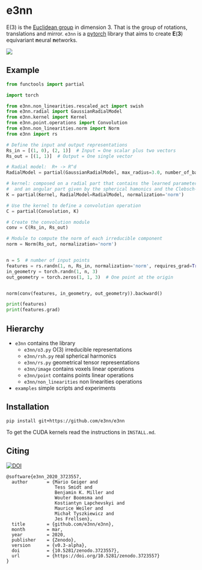 # e3nn
E(3) is the [Euclidean group](https://en.wikipedia.org/wiki/Euclidean_group) in dimension 3. That is the group of rotations, translations and mirror.
`e3nn` is a [pytorch](https://pytorch.org) library that aims to create **E**(**3**) equivariant **n**eural **n**etworks.

![](https://user-images.githubusercontent.com/333780/79220728-dbe82c00-7e54-11ea-82c7-b3acbd9b2246.gif)

## Example
```python
from functools import partial

import torch

from e3nn.non_linearities.rescaled_act import swish
from e3nn.radial import GaussianRadialModel
from e3nn.kernel import Kernel
from e3nn.point.operations import Convolution
from e3nn.non_linearities.norm import Norm
from e3nn import rs

# Define the input and output representations
Rs_in = [(1, 0), (2, 1)]  # Input = One scalar plus two vectors
Rs_out = [(1, 1)]  # Output = One single vector

# Radial model:  R+ -> R^d
RadialModel = partial(GaussianRadialModel, max_radius=3.0, number_of_basis=3, h=100, L=1, act=swish)

# kernel: composed on a radial part that contains the learned parameters
#  and an angular part given by the spherical hamonics and the Clebsch-Gordan coefficients
K = partial(Kernel, RadialModel=RadialModel, normalization='norm')

# Use the kernel to define a convolution operation
C = partial(Convolution, K)

# Create the convolution module
conv = C(Rs_in, Rs_out)

# Module to compute the norm of each irreducible component
norm = Norm(Rs_out, normalization='norm')


n = 5  # number of input points
features = rs.randn(1, n, Rs_in, normalization='norm', requires_grad=True)
in_geometry = torch.randn(1, n, 3)
out_geometry = torch.zeros(1, 1, 3)  # One point at the origin


norm(conv(features, in_geometry, out_geometry)).backward()

print(features)
print(features.grad)
```

## Hierarchy

- `e3nn` contains the library
  - `e3nn/o3.py` O(3) irreducible representations
  - `e3nn/rsh.py` real spherical harmonics
  - `e3nn/rs.py` geometrical tensor representations
  - `e3nn/image` contains voxels linear operations
  - `e3nn/point` contains points linear operations
  - `e3nn/non_linearities` non linearities operations
- `examples` simple scripts and experiments

## Installation

`pip install git+https://github.com/e3nn/e3nn`

To get the CUDA kernels read the instructions in `INSTALL.md`.

## Citing
[![DOI](https://zenodo.org/badge/DOI/10.5281/zenodo.3723557.svg)](https://doi.org/10.5281/zenodo.3723557)

```
@software{e3nn_2020_3723557,
  author       = {Mario Geiger and
                  Tess Smidt and
                  Benjamin K. Miller and
                  Wouter Boomsma and
                  Kostiantyn Lapchevskyi and
                  Maurice Weiler and
                  Michał Tyszkiewicz and
                  Jes Frellsen},
  title        = {github.com/e3nn/e3nn},
  month        = mar,
  year         = 2020,
  publisher    = {Zenodo},
  version      = {v0.3-alpha},
  doi          = {10.5281/zenodo.3723557},
  url          = {https://doi.org/10.5281/zenodo.3723557}
}
```
